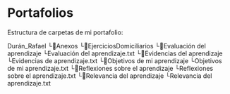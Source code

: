 # Portafolios

Estructura de carpetas de mi portafolio:

Durán_Rafael
  └📁Anexos
    └📁EjerciciosDomiciliarios
  └📁Evaluación del aprendizaje
    └Evaluación del aprendizaje.txt
  └📁Evidencias del aprendizaje
      └Evidencias de aprendizaje.txt
  └📁Objetivos de mi aprendizaje
      └Objetivos de mi aprendizaje.txt
  └📁Reflexiones sobre el aprendizaje
      └Reflexiones sobre el aprendizaje.txt
  └📁Relevancia del aprendizaje
      └Relevancia del aprendizaje.txt
